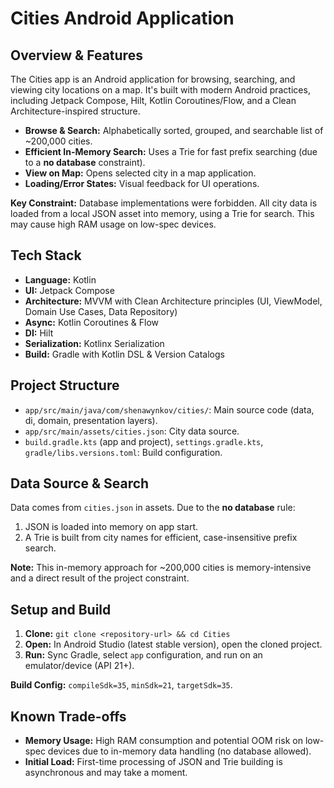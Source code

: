 # Cities Android Application

## Overview & Features

The Cities app is an Android application for browsing, searching, and viewing city locations on a map. It's built with modern Android practices, including Jetpack Compose, Hilt, Kotlin Coroutines/Flow, and a Clean Architecture-inspired structure.

*   **Browse & Search:** Alphabetically sorted, grouped, and searchable list of ~200,000 cities.
*   **Efficient In-Memory Search:** Uses a Trie for fast prefix searching (due to a **no database** constraint).
*   **View on Map:** Opens selected city in a map application.
*   **Loading/Error States:** Visual feedback for UI operations.

**Key Constraint:** Database implementations were forbidden. All city data is loaded from a local JSON asset into memory, using a Trie for search. This may cause high RAM usage on low-spec devices.

## Tech Stack

*   **Language:** Kotlin
*   **UI:** Jetpack Compose
*   **Architecture:** MVVM with Clean Architecture principles (UI, ViewModel, Domain Use Cases, Data Repository)
*   **Async:** Kotlin Coroutines & Flow
*   **DI:** Hilt
*   **Serialization:** Kotlinx Serialization
*   **Build:** Gradle with Kotlin DSL & Version Catalogs

## Project Structure

*   `app/src/main/java/com/shenawynkov/cities/`: Main source code (data, di, domain, presentation layers).
*   `app/src/main/assets/cities.json`: City data source.
*   `build.gradle.kts` (app and project), `settings.gradle.kts`, `gradle/libs.versions.toml`: Build configuration.

## Data Source & Search

Data comes from `cities.json` in assets. Due to the **no database** rule:
1.  JSON is loaded into memory on app start.
2.  A Trie is built from city names for efficient, case-insensitive prefix search.

**Note:** This in-memory approach for ~200,000 cities is memory-intensive and a direct result of the project constraint.

## Setup and Build

1.  **Clone:** `git clone <repository-url> && cd Cities`
2.  **Open:** In Android Studio (latest stable version), open the cloned project.
3.  **Run:** Sync Gradle, select `app` configuration, and run on an emulator/device (API 21+).

**Build Config:** `compileSdk=35`, `minSdk=21`, `targetSdk=35`.

## Known Trade-offs

*   **Memory Usage:** High RAM consumption and potential OOM risk on low-spec devices due to in-memory data handling (no database allowed).
*   **Initial Load:** First-time processing of JSON and Trie building is asynchronous and may take a moment. 